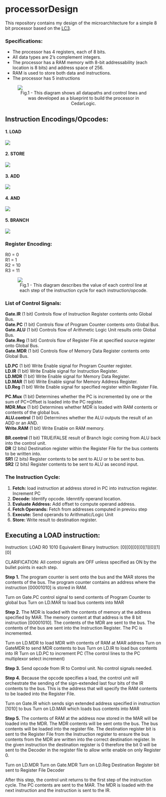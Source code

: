 # processorDesign

This repository contains my design of the microarchitecture for a simple 8 bit processor based on the [LC3][link1].

### Specifications:
* The processor has 4 registers, each of 8 bits.
* All data types are 2’s complement integers.
* The processor has a RAM memory with 8-bit addressability (each location is 8 bits)
and address space of 256.
* RAM is used to store both data and instructions.
* The processor has 5 instructions

<figure>
<img src="images/blockDiagram.jpeg">
<figcaption align = "center">Fig.1 - This diagram shows all datapaths and control lines and was developed as a blueprint to build the processor in CedarLogic.</figcaption>
</figure>


## Instruction Encodings/Opcodes:
#### 1. LOAD
<img src="images/load.jpeg">


#### 2. STORE
<img src="images/store.jpeg">

#### 3. ADD
<img src="images/add.jpeg">

#### 4. AND
<img src="images/and.jpeg">

#### 5. BRANCH
<img src="images/branch.jpeg">

### Register Encoding: 
R0 = 0 <br />
R1 = 1 <br />
R2 = 10 <br />
R3 = 11 <br />


<figure>
<img src="images/finiteStateDiagram.jpeg">
<figcaption align = "center"> Fig.1 - This diagram describes the value of each control line at each step of the instruction cycle for each instruction/opcode.</figcaption>
</figure>



### List of Control Signals:
**Gate.IR** (1 bit) Controls flow of Instruction Register contents onto Global Bus.<br />
**Gate.PC** (1 bit) Controls flow of Program Counter contents onto Global Bus.<br />
**Gate.ALU** (1 bit) Controls flow of Arithmetic Logic Unit results onto Global Bus.<br />
**Gate.Reg** (1 bit) Controls flow of Register File at specified source register onto Global Bus.<br />
**Gate.MDR** (1 bit) Controls flow of Memory Data Register contents onto Global Bus.<br />

**LD.PC** (1 bit) Write Enable signal for Program Counter register. <br />
**LD.IR** (1 bit) Write Enable signal for Instruction Register. <br />
**LD.MDR** (1 bit) Write Enable signal for Memory Data Register.<br />
**LD.MAR** (1 bit) Write Enable signal for Memory Address Register.<br />
**LD.Reg** (1 bit) Write Enable signal for specified register within Register File. <br />

**PC.Mux** (1 bit) Determines whether the PC is incremented by one or the sum of PC+Offset is loaded into the PC register.<br />
**MDR.Mux** (1 bit) Determines whether MDR is loaded with RAM contents or contents of the global bus.<br />
**ALU.control** (1 bit) Determines whether the ALU outputs the result of an ADD or an AND.<br />
**Write.RAM** (1 bit) Write Enable on RAM memory. <br />

**BR.control** (1 bit) TRUE/FALSE result of Branch logic coming from ALU back into the control unit.<br />
**DR** (2 bits) Destination register within the Register File for the bus contents to be written into.<br />
**SR1** (2 bits) Register contents to be sent to ALU or to be sent to bus.<br />
**SR2** (2 bits) Register contents to be sent to ALU as second input.<br />

### The Instruction Cycle:
1. **Fetch:** load instruction at address stored in PC into instruction register. Increment PC 
2. **Decode:** Identify opcode. Idenntify operand location.
3. **Evaluate Address:** Add offset to compute operand address.
4. **Fetch Operands:** Fetch from addresses computed in previou step
5. **Execute:** Send operands to Arithmatic/Logic Unit
6. **Store:** Write result to destination register. 

## Executing a LOAD instruction:
Instruction: LOAD R0 1010
Equivalent Binary Instruction: [0][0][0][0][1][0][1][0]

CLARIFICATION: All control signals are OFF unless specified as ON by the bullet points in each step.

**Step 1.** 
The program counter is sent onto the bus and the MAR stores the contents of the bus. The program counter contains an address where the instruction [00001010] is stored in RAM.

Turn on Gate.PC control signal to send contents of Program Counter to global bus
Turn on LD.MAR to load bus contents into MAR

**Step 2.** 
The MDR is loaded with the contents of memory at the address specified by MAR. The memory content at that address is the 8 bit instruction [00001010]. The contents of the MDR are sent to the bus. The contents of the bus are sent into the Instruction Register. The PC is incremented.

Turn on LD.MDR to load MDR with contents of RAM at MAR address
Turn on GateMDR to send MDR contents to bus 
Turn on LD.IR to load bus contents into IR
Turn on LD.PC to increment PC (The control lines to the PC multiplexor select increment)

**Step 3.** 
Send opcode from IR to Control unit. No control signals needed.

**Step 4.**
Because the opcode specifies a load, the control unit will orchestrate the sending of the sign-extended last four bits of the IR contents to the bus. This is the address that will specify the RAM contents to be loaded into the Register File.

Turn on Gate.IR which sends sign extended address specified in instruction [1010] to bus
Turn on LD.MAR which loads bus contents into MAR

**Step 5.** 
The contents of RAM at the address now stored in the MAR will be loaded into the MDR. The MDR contents will be sent onto the bus. The bus contents will be loaded into the register file. The destination register bit is sent to the Register File from the Instruction register to ensure the bus contents from the MDR are written into the correct destination register. In the given instruction the destination register is 0 therefore the bit 0 will be sent to the Decoder in the register file to allow write enable on only Register 0. 

Turn on LD.MDR
Turn on Gate.MDR
Turn on LD.Reg
Destination Register bit sent to Register File Decoder

After this step, the control unit returns to the first step of the instruction cycle. The PC contents are sent to the MAR. The MDR is loaded with the next instruction and the instruction is sent to the IR. 


[link1]: https://github.com/chiragsakhuja/lc3tools
